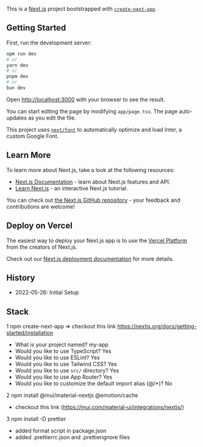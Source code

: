 This is a [Next.js](https://nextjs.org/) project bootstrapped with [`create-next-app`](https://github.com/vercel/next.js/tree/canary/packages/create-next-app).

## Getting Started

First, run the development server:

```bash
npm run dev
# or
yarn dev
# or
pnpm dev
# or
bun dev
```

Open [http://localhost:3000](http://localhost:3000) with your browser to see the result.

You can start editing the page by modifying `app/page.tsx`. The page auto-updates as you edit the file.

This project uses [`next/font`](https://nextjs.org/docs/basic-features/font-optimization) to automatically optimize and load Inter, a custom Google Font.

## Learn More

To learn more about Next.js, take a look at the following resources:

- [Next.js Documentation](https://nextjs.org/docs) - learn about Next.js features and API.
- [Learn Next.js](https://nextjs.org/learn) - an interactive Next.js tutorial.

You can check out [the Next.js GitHub repository](https://github.com/vercel/next.js/) - your feedback and contributions are welcome!

## Deploy on Vercel

The easiest way to deploy your Next.js app is to use the [Vercel Platform](https://vercel.com/new?utm_medium=default-template&filter=next.js&utm_source=create-next-app&utm_campaign=create-next-app-readme) from the creators of Next.js.

Check out our [Next.js deployment documentation](https://nextjs.org/docs/deployment) for more details.

## History

- 2022-05-26: Initial Setup

## Stack

1 npm create-next-app
=> checkout this link https://nextjs.org/docs/getting-started/installation

- What is your project named? my-app
- Would you like to use TypeScript? Yes
- Would you like to use ESLint? Yes
- Would you like to use Tailwind CSS? Yes
- Would you like to use `src/` directory? Yes
- Would you like to use App Router? Yes
- Would you like to customize the default import alias (@/\*)? No

2 npm install @mui/material-nextjs @emotion/cache

- checkout this link (https://mui.com/material-ui/integrations/nextjs/)

3 npm install -D prettier
- added format script in package.json
- added .prettierrc.json and .prettierignore files